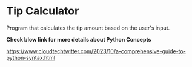 # Tip Calculator
Program that  calculates the tip amount based on the user's input.

**Check blow link  for  more details about Python Concepts**

https://www.cloudtechtwitter.com/2023/10/a-comprehensive-guide-to-python-syntax.html
